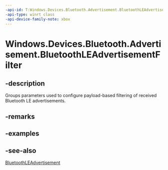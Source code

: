 ```yaml
---
-api-id: T:Windows.Devices.Bluetooth.Advertisement.BluetoothLEAdvertisementFilter
-api-type: winrt class
-api-device-family-note: xbox
---
```


<!-- Class syntax.
public class BluetoothLEAdvertisementFilter : Windows.Devices.Bluetooth.Advertisement.IBluetoothLEAdvertisementFilter
-->

# Windows.Devices.Bluetooth.Advertisement.BluetoothLEAdvertisementFilter

## -description
Groups parameters used to configure payload-based filtering of received Bluetooth LE advertisements.

## -remarks

## -examples

## -see-also
[BluetoothLEAdvertisement](bluetoothleadvertisement.md)